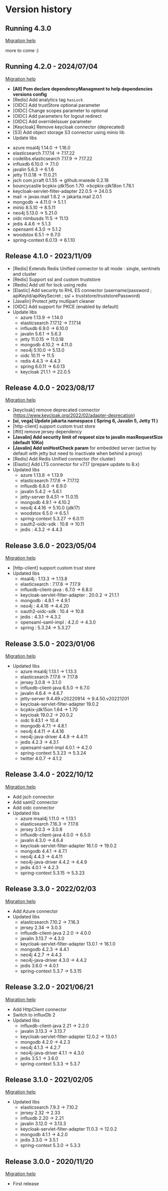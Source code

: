 Version history
===============

Running 4.3.0
----------------------
[Migration help](https://github.com/vertigo-io/vertigo/wiki/Vertigo-Migration-Guide#from-420-to-430)
  
more to come :)


Running 4.2.0 - 2024/07/04
----------------------
[Migration help](https://github.com/vertigo-io/vertigo/wiki/Vertigo-Migration-Guide#from-410-to-420)

* **[All] Pom declare dependencyManagment to help dependencies versions config**
* [Redis] Add analytics tag `hasLock`
* [OIDC] Add trustStore optional parameter
* [OIDC] Change scopes parameter to optional
* [OIDC] Add parameters for logout redirect
* [OIDC] Add overrideIssuer parameter
* [Keycloak] Remove keycloak connector (deprecated)
* [S3] Add object storage S3 connector using minio lib
* Update libs 
 - azure msal4j 1.14.0 -> 1.16.0
 - elasticsearch 7.17.14 -> 7.17.22
 - codelibs.elasticsearch 7.17.9 -> 7.17.22
 - influxdb 6.10.0 -> 7.1.0
 - javalin 5.6.3 -> 6.1.6
 - jetty 11.0.18 -> 11.0.21
 - jsch com.jcraft 0.1.55 -> github.mwiede 0.2.18
 - bouncycastle bcpkix-jdk15on 1.70 ->bcpkix-jdk18on 1.78.1
 - keycloak-servlet-filter-adapter 22.0.5 -> 24.0.5
 - mail -> javax.mail 1.6.2 -> jakarta.mail 2.0.1
 - mongodb -> 4.11.0 -> 5.1.1
 - minio 8.5.10 -> 8.5.11
 - neo4j 5.13.0 -> 5.21.0
 - oidc nimbusds 11.5 -> 11.13
 - jedis 4.4.6 -> 5.1.3
 - opensaml 4.3.0 -> 5.1.2
 - woodstox 6.5.1 -> 6.7.0
 - spring-context 6.0.13 -> 6.1.10


Release 4.1.0 - 2023/11/09
----------------------
* [Redis] Extends Redis Unified connector to all mode : single, sentinels and cluster
* [Redis] Support ssl and custom truststore
* [Redis] Add util for lock using redis
* [Elastic] Add security to RHL ES connector (username/password ; apiKeyId/apiKeySecret ; ssl + truststore/truststorePassword)
* [Javalin] Protect jetty mutlipart cleaner
* [OIDC] Add support for PKCE (enabled by default)
* Update libs 
  - azure 1.13.9 -> 1.14.0
  - elasticsearch 7.17.12 -> 7.17.14
  - influxdb 6.9.0 -> 6.10.0
  - javalin 5.6.1 -> 5.6.3
  - jetty 11.0.15 -> 11.0.18
  - mongodb 4.10.2 -> 4.11.0
  - neo4j 5.10.0 -> 5.13.0
  - oidc 10.11 -> 11.5
  - redis 4.4.3 -> 4.4.3
  - spring 6.0.11 -> 6.0.13
  - keycloak 21.1.1 -> 22.0.5


Release 4.0.0 - 2023/08/17
----------------------
[Migration help](https://github.com/vertigo-io/vertigo/wiki/Vertigo-Migration-Guide#from-360-to-400)
* [keycloak] remove deprecated connector (https://www.keycloak.org/2022/02/adapter-deprecation)
* **[ui, vega] Update jakarta namespace ( Spring 6, Javalin 5, Jetty 11 )**
* [http-client] support custom trust store
* [ifttt] remove jersey dependency
* **[Javalin] Add security limit of request size to javalin maxRequestSize (default 10Ko)**
* **[Javalin] Add sniHostCheck param** for embedded server (active by default with jetty but need to inactivate when behind a proxy)
* [Redis] Add Redis Unified connector (for cluster)
* [Elastic] Add LTS connector for v7.17 (prepare update to 8.x)
* Updated libs
  - azure 1.13.8 -> 1.13.9
  - elasticsearch 7.17.6 -> 7.17.12
  - influxdb 6.8.0 -> 6.9.0
  - javalin 5.4.2 -> 5.6.1
  - jetty-server 9.4.51 -> 11.0.15
  - mongodb 4.9.1 -> 4.10.2
  - neo4j 4.4.16 -> 5.10.0 (jdk17)
  - woodstox 6.5.0 -> 6.5.1
  - spring-context 5.3.27 -> 6.0.11
  - oauth2-oidc-sdk : 10.8 -> 10.11
  - jedis : 4.3.2 -> 4.4.3


Release 3.6.0 - 2023/05/04
----------------------
[Migration help](https://github.com/vertigo-io/vertigo/wiki/Vertigo-Migration-Guide#from-350-to-360)
* [http-client] support custom trust store
* Updated libs
  - msal4j : 1.13.3 -> 1.13.8
  - elasticsearch : 7.17.8 -> 7.17.9
  - influxdb-client-java : 6.7.0 -> 6.8.0
  - keycloak-servlet-filter-adapter :  20.0.2 -> 21.1.1
  - mongodb : 4.8.1 -> 4.9.1
  - neo4j : 4.4.16 -> 4.4.20
  - oauth2-oidc-sdk : 10.4 -> 10.8
  - jedis : 4.3.1 -> 4.3.2
  - opensaml-saml-impl : 4.2.0 -> 4.3.0
  - spring : 5.3.24 -> 5.3.27
 

Release 3.5.0 - 2023/01/06
----------------------
[Migration help](https://github.com/vertigo-io/vertigo/wiki/Vertigo-Migration-Guide#from-340-to-350)
* Updated libs
  - azure msal4j 1.13.1 -> 1.13.3
  - elasticsearch 7.17.6 -> 7.17.8
  - jersey 3.0.8 -> 3.1.0
  - influxdb-client-java 6.5.0 -> 6.7.0
  - javalin 4.6.4 -> 4.6.7
  - jetty-server 9.4.49.v20220914 -> 9.4.50.v20221201
  - keycloak-servlet-filter-adapter 19.0.2
  - bcpkix-jdk15on 1.64 -> 1.70
  - keycloak 19.0.2 -> 20.0.2
  - oidc 9.43.1 -> 10.4
  - mongodb 4.7.1 -> 4.8.1
  - neo4j 4.4.11 -> 4.4.16
  - neo4j-java-driver 4.4.9 -> 4.4.11
  - jedis 4.2.3 -> 4.3.1
  - opensaml-saml-impl 4.0.1 -> 4.2.0
  - spring-context 5.3.23 -> 5.3.24
  - twitter 4.0.7 -> 4.1.2
  

Release 3.4.0 - 2022/10/12
----------------------
[Migration help](https://github.com/vertigo-io/vertigo/wiki/Vertigo-Migration-Guide#from-330-to-340)
* Add jsch connector
* Add saml2 connector
* Add oidc connector
* Updated libs
  - azure msal4j 1.11.0 -> 1.13.1
  - elasticsearch 7.16.3 -> 7.17.6
  - jersey 3.0.3 -> 3.0.8
  - influxdb-client-java 4.0.0 -> 6.5.0
  - javalin 4.3.0 -> 4.6.4
  - keycloak-servlet-filter-adapter 16.1.0 -> 19.0.2
  - mongodb 4.4.1 -> 4.7.1
  - neo4j 4.4.3 -> 4.4.11
  - neo4j-java-driver 4.4.2 -> 4.4.9
  - jedis 4.0.1 -> 4.2.3
  - spring-context 5.3.15 -> 5.3.23

Release 3.3.0 - 2022/02/03
----------------------
[Migration help](https://github.com/vertigo-io/vertigo/wiki/Vertigo-Migration-Guide#from-320-to-330)
* Add Azure connector
* Updated libs
  - elasticsearch 7.10.2 -> 7.16.3
  - jersey 2.34 -> 3.0.3
  - influxdb-client-java 2.2.0 -> 4.0.0
  - javalin 3.13.7 -> 4.3.0
  - keycloak-servlet-filter-adapter 13.0.1 -> 16.1.0
  - mongodb 4.2.3 -> 4.4.1
  - neo4j 4.2.7 -> 4.4.3 
  - neo4j-java-driver 4.3.0 -> 4.4.2
  - jedis 3.6.0 -> 4.0.1
  - spring-context 5.3.7 -> 5.3.15
  
Release 3.2.0 - 2021/06/21
----------------------
[Migration help](https://github.com/vertigo-io/vertigo/wiki/Vertigo-Migration-Guide#from-311-to-320)
* Add HttpClient connector
* Switch to influxDb 2
* Updated libs
  - influxdb-client-java 2.21 -> 2.2.0
  - javalin 3.13.3 -> 3.13.7
  - keycloak-servlet-filter-adapter 12.0.2 -> 13.0.1
  - mongodb 4.2.0 -> 4.2.3
  - neo4j 4.1.3 -> 4.2.7
  - neo4j-java-driver 4.1.1 -> 4.3.0
  - jedis 3.5.1 -> 3.6.0
  - spring-context 5.3.3 -> 5.3.7

Release 3.1.0 - 2021/02/05
----------------------
[Migration help](https://github.com/vertigo-io/vertigo/wiki/Vertigo-Migration-Guide#from-300-to-310)
* Updated libs
  - elasticsearch 7.9.3 -> 7.10.2
  - jersey 2.32 -> 2.33
  - influxdb 2.20 -> 2.21
  - javalin 3.12.0 -> 3.13.3
  - keycloak-servlet-filter-adapter 11.0.3 -> 12.0.2
  - mongodb 4.1.1 -> 4.2.0
  - jedis 3.3.0 -> 3.5.1
  - spring-context 5.3.0 -> 5.3.3
  
  

Release 3.0.0 - 2020/11/20
----------------------
[Migration help](https://github.com/vertigo-io/vertigo/wiki/Vertigo-Migration-Guide#from-210-to-300)
 * First release


